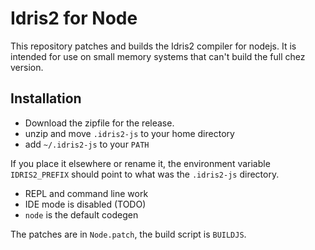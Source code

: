 
# Idris2 for Node

This repository patches and builds the Idris2 compiler for nodejs. It is intended for use on small memory systems that can't build the full chez version.


## Installation

- Download the zipfile for the release.
- unzip and move `.idris2-js` to your home directory
- add `~/.idris2-js` to your `PATH`

If you place it elsewhere or rename it, the environment variable `IDRIS2_PREFIX` should point to what was the `.idris2-js` directory.

- REPL and command line work
- IDE mode is disabled (TODO)
- `node` is the default codegen

The patches are in `Node.patch`, the build script is `BUILDJS`.
